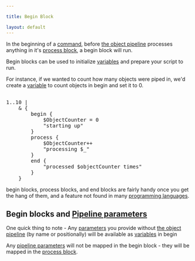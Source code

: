 ```yaml
---

title: Begin Block

layout: default
---
```


In the beginning of a [command](/PowerShell/Commands), before [the object pipeline](/PowerShell/Concepts/The-Object-Pipeline) processes anything in it's [process block](/PowerShell/ScriptBlock/Process-Block), a begin block will run.

Begin blocks can be used to initialize [variables](/PowerShell/Variables) and prepare your script to run.

For instance, if we wanted to count how many objects were piped in,
we'd create a [variable](/PowerShell/Variables) to count objects in begin and set it to 0.

<pre><br/><span class='Output'>1</span><span class='Magenta'>..</span><span class='Output'>10</span>&nbsp;<span class='Magenta'>|</span>&nbsp;<br/>&nbsp;&nbsp;&nbsp;&nbsp;<span class='Magenta'>&</span>&nbsp;<span class='Magenta'>{</span><br/>&nbsp;&nbsp;&nbsp;&nbsp;&nbsp;&nbsp;&nbsp;&nbsp;<span class='Verbose'>begin</span>&nbsp;<span class='Magenta'>{</span><br/>&nbsp;&nbsp;&nbsp;&nbsp;&nbsp;&nbsp;&nbsp;&nbsp;&nbsp;&nbsp;&nbsp;&nbsp;<span class='Warning'>$ObjectCounter</span>&nbsp;<span class='Magenta'>=</span>&nbsp;<span class='Output'>0</span><br/>&nbsp;&nbsp;&nbsp;&nbsp;&nbsp;&nbsp;&nbsp;&nbsp;&nbsp;&nbsp;&nbsp;&nbsp;<span class='Verbose'>"starting up"</span><br/>&nbsp;&nbsp;&nbsp;&nbsp;&nbsp;&nbsp;&nbsp;&nbsp;<span class='Magenta'>}</span><br/>&nbsp;&nbsp;&nbsp;&nbsp;&nbsp;&nbsp;&nbsp;&nbsp;<span class='Verbose'>process</span>&nbsp;<span class='Magenta'>{</span><br/>&nbsp;&nbsp;&nbsp;&nbsp;&nbsp;&nbsp;&nbsp;&nbsp;&nbsp;&nbsp;&nbsp;&nbsp;<span class='Warning'>$ObjectCounter</span><span class='Magenta'>++</span><br/>&nbsp;&nbsp;&nbsp;&nbsp;&nbsp;&nbsp;&nbsp;&nbsp;&nbsp;&nbsp;&nbsp;&nbsp;<span class='Verbose'>"processing $_"</span><br/>&nbsp;&nbsp;&nbsp;&nbsp;&nbsp;&nbsp;&nbsp;&nbsp;<span class='Magenta'>}</span><br/>&nbsp;&nbsp;&nbsp;&nbsp;&nbsp;&nbsp;&nbsp;&nbsp;<span class='Verbose'>end</span>&nbsp;<span class='Magenta'>{</span><br/>&nbsp;&nbsp;&nbsp;&nbsp;&nbsp;&nbsp;&nbsp;&nbsp;&nbsp;&nbsp;&nbsp;&nbsp;<span class='Verbose'>"processed $objectCounter times"</span><br/>&nbsp;&nbsp;&nbsp;&nbsp;&nbsp;&nbsp;&nbsp;&nbsp;<span class='Magenta'>}</span><br/>&nbsp;&nbsp;&nbsp;&nbsp;<span class='Magenta'>}</span><br/></pre>

begin blocks, process blocks, and end blocks are fairly handy once you get the hang of them, and a feature not found in many [programming languages](/Languages/Programming-Languages).

## Begin blocks and [Pipeline parameters](/PowerShell/Parameters/Pipeline-Parameters)

One quick thing to note - Any [parameters](/PowerShell/Parameters) you provide without [the object pipeline](/PowerShell/Concepts/The-Object-Pipeline) (by name or positionally) will be available as [variables](/PowerShell/Variables) in begin

Any [pipeline parameters](/PowerShell/Parameters/Pipeline-Parameters) will not be mapped in the begin block - they will be mapped in the [process block](/PowerShell/ScriptBlock/Process-Block).

